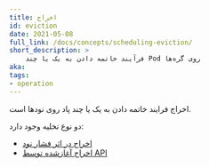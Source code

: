 ```yaml
---
title: اخراج
id: eviction
date: 2021-05-08
full_link: /docs/concepts/scheduling-eviction/
short_description: >
    فرآیند خاتمه دادن به یک یا چند Pod روی گره‌ها
aka:
tags:
- operation
---
```


اخراج فرایند خاتمه دادن به یک یا چند پاد روی نودها است.

<!--more-->

دو نوع تخلیه وجود دارد:
* [اخراج در اثر فشار نود](/docs/concepts/scheduling-eviction/node-pressure-eviction/)
* [اخراج آغازشده توسط API](/docs/concepts/scheduling-eviction/api-eviction/)
